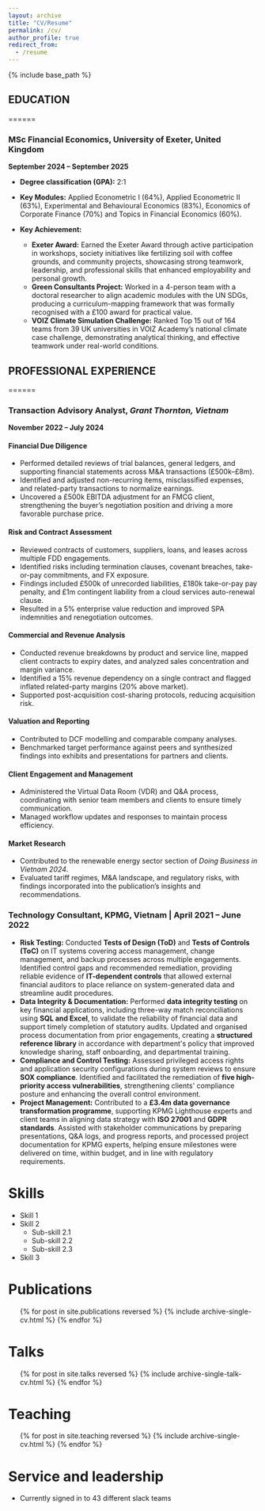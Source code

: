 ```yaml
---
layout: archive
title: "CV/Resume"
permalink: /cv/
author_profile: true
redirect_from:
  - /resume
---
```


{% include base_path %}

## EDUCATION
======

### MSc Financial Economics, University of Exeter, United Kingdom
**September 2024 – September 2025**
*   **Degree classification (GPA):** 2:1
*   **Key Modules:** Applied Econometric I (64%), Applied Econometric II (63%), Experimental and Behavioural Economics (83%), Economics of Corporate Finance (70%) and Topics in Financial Economics (60%).

*   **Key Achievement:**
    *   **Exeter Award:** Earned the Exeter Award through active participation in workshops, society initiatives like fertilizing soil with coffee grounds, and community projects, showcasing strong teamwork, leadership, and professional skills that enhanced employability and personal growth.
    *   **Green Consultants Project:** Worked in a 4-person team with a doctoral researcher to align academic modules with the UN SDGs, producing a curriculum-mapping framework that was formally recognised with a £100 award for practical value.
    *   **VOIZ Climate Simulation Challenge:** Ranked Top 15 out of 164 teams from 39 UK universities in VOIZ Academy’s national climate case challenge, demonstrating analytical thinking, and effective teamwork under real-world conditions.

## PROFESSIONAL EXPERIENCE
======
### **Transaction Advisory Analyst**, *Grant Thornton, Vietnam*  
**November 2022 – July 2024**

#### Financial Due Diligence
- Performed detailed reviews of trial balances, general ledgers, and supporting financial statements across M&A transactions (£500k–£8m).  
- Identified and adjusted non-recurring items, misclassified expenses, and related-party transactions to normalize earnings.  
- Uncovered a £500k EBITDA adjustment for an FMCG client, strengthening the buyer’s negotiation position and driving a more favorable purchase price.  

#### Risk and Contract Assessment
- Reviewed contracts of customers, suppliers, loans, and leases across multiple FDD engagements.  
- Identified risks including termination clauses, covenant breaches, take-or-pay commitments, and FX exposure.  
- Findings included £500k of unrecorded liabilities, £180k take-or-pay pay penalty, and £1m contingent liability from a cloud services auto-renewal clause.  
- Resulted in a 5% enterprise value reduction and improved SPA indemnities and renegotiation outcomes.  

#### Commercial and Revenue Analysis
- Conducted revenue breakdowns by product and service line, mapped client contracts to expiry dates, and analyzed sales concentration and margin variance.  
- Identified a 15% revenue dependency on a single contract and flagged inflated related-party margins (20% above market).  
- Supported post-acquisition cost-sharing protocols, reducing acquisition risk.  

#### Valuation and Reporting
- Contributed to DCF modelling and comparable company analyses.  
- Benchmarked target performance against peers and synthesized findings into exhibits and presentations for partners and clients.  

#### Client Engagement and Management
- Administered the Virtual Data Room (VDR) and Q&A process, coordinating with senior team members and clients to ensure timely communication.  
- Managed workflow updates and responses to maintain process efficiency.  

#### Market Research
- Contributed to the renewable energy sector section of *Doing Business in Vietnam 2024*.  
- Evaluated tariff regimes, M&A landscape, and regulatory risks, with findings incorporated into the publication’s insights and recommendations.  

### Technology Consultant, KPMG, Vietnam | April 2021 – June 2022

- **Risk Testing:** Conducted **Tests of Design (ToD)** and **Tests of Controls (ToC)** on IT systems covering access management, change management, and backup processes across multiple engagements. Identified control gaps and recommended remediation, providing reliable evidence of **IT-dependent controls** that allowed external financial auditors to place reliance on system-generated data and streamline audit procedures.
- **Data Integrity & Documentation:** Performed **data integrity testing** on key financial applications, including three-way match reconciliations using **SQL and Excel**, to validate the reliability of financial data and support timely completion of statutory audits. Updated and organised process documentation from prior engagements, creating a **structured reference library** in accordance with department's policy that improved knowledge sharing, staff onboarding, and departmental training.
- **Compliance and Control Testing:** Assessed privileged access rights and application security configurations during system reviews to ensure **SOX compliance**. Identified and facilitated the remediation of **five high-priority access vulnerabilities**, strengthening clients' compliance posture and enhancing the overall control environment.
- **Project Management:** Contributed to a **£3.4m data governance transformation programme**, supporting KPMG Lighthouse experts and client teams in aligning data strategy with **ISO 27001** and **GDPR standards**. Assisted with stakeholder communications by preparing presentations, Q\&A logs, and progress reports, and processed project documentation for KPMG experts, helping ensure milestones were delivered on time, within budget, and in line with regulatory requirements.
  
Skills
======
* Skill 1
* Skill 2
  * Sub-skill 2.1
  * Sub-skill 2.2
  * Sub-skill 2.3
* Skill 3

Publications
======
  <ul>{% for post in site.publications reversed %}
    {% include archive-single-cv.html %}
  {% endfor %}</ul>
  
Talks
======
  <ul>{% for post in site.talks reversed %}
    {% include archive-single-talk-cv.html  %}
  {% endfor %}</ul>
  
Teaching
======
  <ul>{% for post in site.teaching reversed %}
    {% include archive-single-cv.html %}
  {% endfor %}</ul>
  
Service and leadership
======
* Currently signed in to 43 different slack teams
